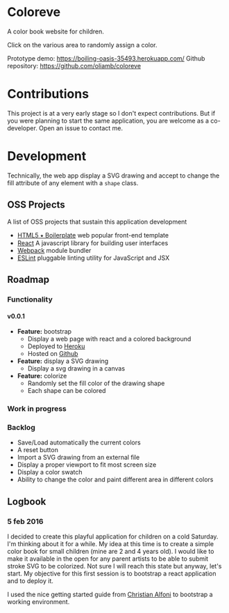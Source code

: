 # Coloreve

A color book website for children.

Click on the various area to randomly assign a color.

Prototype demo: https://boiling-oasis-35493.herokuapp.com/
Github repository: https://github.com/oliamb/coloreve


# Contributions

This project is at a very early stage so I don't expect contributions. But if you were planning to start the same application, you are welcome as a co-developer. Open an issue to contact me.

# Development

Technically, the web app display a SVG drawing and accept to change the fill
attribute of any element with a `shape` class.

## OSS Projects

A list of OSS projects that sustain this application development

- [HTML5 ⭑ Boilerplate](https://html5boilerplate.com/)
  web popular front-end template
- [React](https://facebook.github.io/react/)
  A javascript library for building user interfaces
- [Webpack](https://webpack.github.io/) module bundler
- [ESLint](http://eslint.org/) pluggable linting utility for JavaScript and JSX

## Roadmap

### Functionality

#### v0.0.1

- **Feature:** bootstrap
  - Display a web page with react and a colored background
  - Deployed to [Heroku](https://boiling-oasis-35493.herokuapp.com/)
  - Hosted on [Github](https://github.com/oliamb/coloreve)
- **Feature:** display a SVG drawing
  - Display a svg drawing in a canvas
- **Feature:** colorize
  - Randomly set the fill color of the drawing shape
  - Each shape can be colored

### Work in progress

### Backlog

- Save/Load automatically the current colors
- A reset button
- Import a SVG drawing from an external file
- Display a proper viewport to fit most screen size
- Display a color swatch
- Ability to change the color and paint different area in different colors


## Logbook

### 5 feb 2016

I decided to create this playful application for children on a cold Saturday.
I'm thinking about it for a while. My idea at this time is to create a simple
color book for small children (mine are 2 and 4 years old). I would like to
make it available in the open for any parent artists to be able to submit
stroke SVG to be colorized. Not sure I will reach this state but anyway, let's
start. My objective for this first session is to bootstrap a react application
and to deploy it.

I used the nice getting started guide from [Christian Alfoni](https://christianalfoni.github.io/react-webpack-cookbook/Getting-started.html) to bootstrap a
working environment.
